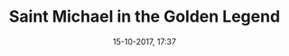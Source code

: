 ---
title: Saint Michael in the Golden Legend
menu: golden legend
created: 17-07-2017, 12:59
date: 15-10-2017, 17:37
modified: 24-12-2017, 22:10
itempage: Article
taxonomy:
    category: [docs, en]
content:
    items:
       '@taxonomy':
         category: [legende-doree, en]
    order:
        by: default
        dir: asc
    limit: 1
    pagination: true
metadata:
   description: 'Presentation of chapter 145 “Saint Michael” of the Golden Legend of Jacobus de Voragine (1275) related to the Mont Saint-Michel and the text itself.'
   keywords: 'Archangel Michael, revelation, 145, Mount-Saint-Michael, Mont-Saint-Michel, Jacobus de Voragine'
   image: legende-doree_700x883.jpg
   image_height: 700
   image_width: 883
   image_title: "The Mass of Saint Michael, The Très Riches Heures du Duc de Berry"
   image_legend: "Miniature extracted froom part « The Hours of the liturgical year (french: Les Heures de l'année liturgique) » of the book of hours « The Very Rich Hours of the Duke of Berry » (french: Les Très Riches Heures du Duc de Berry) made between 1411 and 1416 for John the 1st, Duke of Berry, by the Limbourg brothers, actually in the Musée Condé, Chantilly, France, mark MS 65, and representing the fighting between Archangel Michael and the dragon over the Mont Saint-Michel, at low tide. Seven angels are encircling the miniature and observe the scene from medallions surrounded by silver guilded clouds. One of them, below and left is holding the coat of arms of the Duke of Berry"
   'twitter:card': summary
significantlinks: ["https://github.com/tidiview/francois-vidit.com/blob/develop/user/sites/docs/pages/01.home/05.mont-saint-michel/arch-michel/04.legende-doree/docs.en.md", "https://fr.wikipedia.org/wiki/Michel_(archange)"]
specialty: ["History of France", "Christian Religion", "Angelic Faith", "Golden Legend", "Legenda aurea", "Archangel Michael", "Saint Michael", "Mont-Saint-Michel", "Mount Saint Michael", "Jacobus De Voragine"]
shortcode-core:
   active: true
sitemap:
   changefreq: daily
   priority: 0.9
---